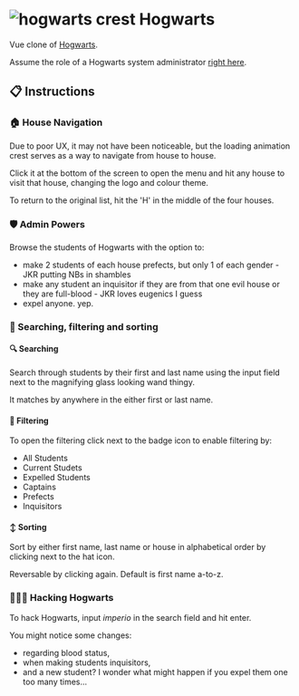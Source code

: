 # ![hogwarts crest](https://github.com/malthesers/hogwarts/blob/main/favicon/favicon-32x32.png) Hogwarts

Vue clone of [Hogwarts](https://github.com/malthesers/hogwarts).

Assume the role of a Hogwarts system administrator [right here](https://malthesers.github.io/hogwarts/).

## 📋 Instructions

### 🏠 House Navigation

Due to poor UX, it may not have been noticeable, but the loading animation crest serves as a way to navigate from house to house.

Click it at the bottom of the screen to open the menu and hit any house to visit that house, changing the logo and colour theme.

To return to the original list, hit the 'H' in the middle of the four houses.

### 🛡️ Admin Powers

Browse the students of Hogwarts with the option to:
- make 2 students of each house prefects, but only 1 of each gender - JKR putting NBs in shambles
- make any student an inquisitor if they are from that one evil house or they are full-blood - JKR loves eugenics I guess
- expel anyone. yep.

### 👀 Searching, filtering and sorting

#### 🔍 Searching

Search through students by their first and last name using the input field next to the magnifying glass looking wand thingy.

It matches by anywhere in the either first or last name.

#### 📛 Filtering

To open the filtering click next to the badge icon to enable filtering by:
- All Students
- Current Studets
- Expelled Students
- Captains
- Prefects
- Inquisitors

#### ↕️ Sorting

Sort by either first name, last name or house in alphabetical order by clicking next to the hat icon.

Reversable by clicking again. Default is first name a-to-z.

### 👨🏻‍💻 Hacking Hogwarts

To hack Hogwarts, input *imperio* in the search field and hit enter.

You might notice some changes:
- regarding blood status,
- when making students inquisitors,
- and a new student? I wonder what might happen if you expel them one too many times...
